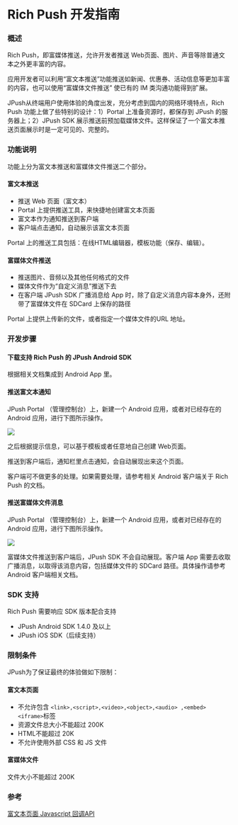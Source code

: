 # Rich Push 开发指南

### 概述

Rich Push，即富媒体推送，允许开发者推送 Web页面、图片、声音等除普通文本之外更丰富的内容。

应用开发者可以利用“富文本推送”功能推送如新闻、优惠券、活动信息等更加丰富的内容，也可以使用“富媒体文件推送” 使已有的 IM 类沟通功能得到扩展。

JPush从终端用户使用体验的角度出发，充分考虑到国内的网络环境特点，Rich Push 功能上做了些特别的设计：1）Portal 上准备资源时，都保存到 JPush 的服务器上；2）JPush SDK 展示推送前预加载媒体文件。这样保证了一个富文本推送页面展示时是一定可见的、完整的。


### 功能说明

功能上分为富文本推送和富媒体文件推送二个部分。


#### 富文本推送

+ 推送 Web 页面（富文本）
+ Portal 上提供推送工具，来快捷地创建富文本页面
+ 富文本作为通知推送到客户端
+ 客户端点击通知，自动展示该富文本页面

Portal 上的推送工具包括：在线HTML编辑器，模板功能（保存、编辑）。

#### 富媒体文件推送

+ 推送图片、音频以及其他任何格式的文件 
+ 媒体文件作为“自定义消息”推送下去
+ 在客户端 JPush SDK 广播消息给 App 时，除了自定义消息内容本身外，还附带了富媒体文件在 SDCard 上保存的路径

Portal 上提供上传新的文件，或者指定一个媒体文件的URL 地址。



### 开发步骤

#### 下载支持 Rich Push 的 JPush Android SDK

根据相关文档集成到 Android App 里。

#### 推送富文本通知

JPush Portal （管理控制台）上，新建一个 Android 应用，或者对已经存在的 Android 应用，进行下图所示操作。

![](../image/rich_text.png)

之后根据提示信息，可以基于模板或者任意地自己创建 Web页面。

推送到客户端后，通知栏里点击通知，会自动展现出来这个页面。

客户端可不做更多的处理。如果需要处理，请参考相关 Android 客户端关于 Rich Push 的文档。

#### 推送富媒体文件消息

JPush Portal （管理控制台）上，新建一个 Android 应用，或者对已经存在的 Android 应用，进行下图所示操作。

![](../image/rich_media.png)

富媒体文件推送到客户端后，JPush SDK 不会自动展现。客户端 App 需要去收取广播消息，以取得该消息内容，包括媒体文件的 SDCard 路径。具体操作请参考 Android 客户端相关文档。


### SDK 支持

Rich Push 需要响应 SDK 版本配合支持

+ JPush Android SDK 1.4.0 及以上
+ JPush iOS SDK（后续支持）

### 限制条件

JPush为了保证最终的体验做如下限制：

#### 富文本页面

+ 不允许包含 `<link>,<script>,<video>,<object>,<audio> ,<embed><iframe>`标签
+ 资源文件总大小不能超过 200K
+ HTML不能超过 20K
+ 不允许使用外部 CSS 和 JS 文件
 
#### 富媒体文件

文件大小不能超过 200K

### 参考

[富文本页面 Javascript 回调API](../../client/android_api)
